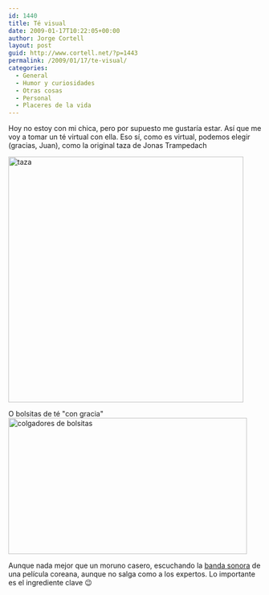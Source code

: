 ```yaml
---
id: 1440
title: Té visual
date: 2009-01-17T10:22:05+00:00
author: Jorge Cortell
layout: post
guid: http://www.cortell.net/?p=1443
permalink: /2009/01/17/te-visual/
categories:
  - General
  - Humor y curiosidades
  - Otras cosas
  - Personal
  - Placeres de la vida
---
```

Hoy no estoy con mi chica, pero por supuesto me gustaría estar. Así que me voy a tomar un té virtual con ella. Eso sí, como es virtual, podemos elegir (gracias, Juan), como la original taza de Jonas Trampedach

<a title="http://www.yankodesign.com/2008/11/21/requiem-for-a-tea-bag/" href="http://www.yankodesign.com/2008/11/21/requiem-for-a-tea-bag/" target="_blank"><img src="http://www.yankodesign.com/images/design_news/2008/11/20/tea_coffin.jpg" alt="taza" width="468" height="489" /></a>

O bolsitas de té "con gracia"<a title="http://ffffound.com/image/8195cc89c86e8343ab96175592838d563cab7764" href="http://ffffound.com/image/8195cc89c86e8343ab96175592838d563cab7764" target="_blank"><img src="http://img.ffffound.com/static-data/assets/6/8195cc89c86e8343ab96175592838d563cab7764_m.jpg" alt="colgadores de bolsitas" width="475" height="271" /></a>

Aunque nada mejor que un moruno casero, escuchando la <a title="http://musicisyours.blogspot.com/2008/02/free-korean-dramas-movies-ost.html" href="http://musicisyours.blogspot.com/2008/02/free-korean-dramas-movies-ost.html" target="_blank">banda sonora</a> de una película coreana, aunque no salga como a los expertos. Lo importante es el ingrediente clave 😉